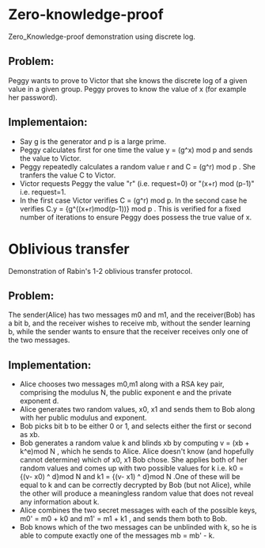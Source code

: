 # Zero-knowledge-proof
Zero_Knowledge-proof demonstration using discrete log.  

## Problem:

Peggy wants to prove to Victor that she knows the discrete log of a given value in a given group.
Peggy proves to know the value of x (for example her password).

## Implementaion:

- Say g is the generator and p is a large prime.
- Peggy calculates first for one time the value y = (g^x) mod p  and sends the value to Victor.
- Peggy repeatedly calculates a random value r and C = (g^r) mod p . She tranfers the value C to Victor.
- Victor requests Peggy the value "r" (i.e. request=0) or "(x+r) mod (p-1)" i.e. request=1. 
- In the first case Victor verifies C = (g^r) mod p. In the second case he verifies C.y = {g^((x+r)mod(p-1))} mod p .
This is verified for a fixed number of iterations to ensure Peggy does possess the true value of x.


# Oblivious transfer
Demonstration of Rabin's 1-2 oblivious transfer protocol.

## Problem:
The sender(Alice) has two messages m0 and m1, and the receiver(Bob) has a bit b, and the receiver wishes to receive mb, without the sender learning b, while the sender wants to ensure that the receiver receives only one of the two messages.

## Implementation:
- Alice chooses two messages m0,m1 along with a RSA key pair, comprising the modulus N, the public exponent e and the private exponent d.
- Alice generates two random values, x0, x1 and sends them to Bob along with her public modulus and exponent.
- Bob picks bit b to be either 0 or 1, and selects either the first or second as xb.
- Bob generates a random value k and blinds xb by computing v = (xb + k^e)mod N , which he sends to Alice.
  Alice doesn't know (and hopefully cannot determine) which of x0, x1 Bob chose. She applies both of her random values and comes up with   two possible values for k i.e. k0 = {(v- x0) ^ d}mod N and k1 = {(v- x1) ^ d}mod N .One of these will be equal to k and can be           correctly   decrypted by Bob (but not Alice), while the other will produce a meaningless random value that does not reveal any           information about k.
- Alice combines the two secret messages with each of the possible keys, m0' = m0 + k0 and  m1' = m1 + k1 , and sends them both to Bob.
- Bob knows which of the two messages can be unblinded with k, so he is able to compute exactly one of the messages mb = mb' - k.


